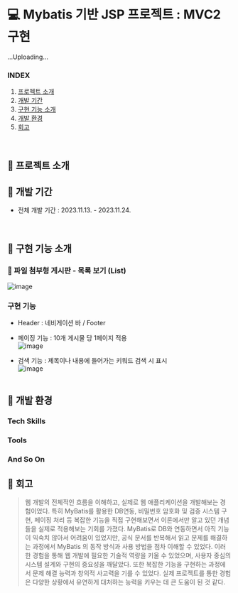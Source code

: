 # 💻 Mybatis 기반 JSP 프로젝트 : MVC2 구현
...Uploading...

### INDEX

01. [프로젝트 소개](#-프로젝트-소개)
02. [개발 기간](#-개발-기간)
03. [구현 기능 소개](#-구현-기능-소개)
04. [개발 환경](#-개발-환경)
05. [회고](#-회고)   

<br>

## 🔎 프로젝트 소개

## 🔎 개발 기간
* 전체 개발 기간 : 2023.11.13. - 2023.11.24.

<br>

## 🔎 구현 기능 소개

### 📌 파일 첨부형 게시판 - 목록 보기 (List)
![image](https://github.com/Eumnya415/PRJ_JSP_MVC2/assets/145963611/a8633050-b8e7-4194-bc22-696dfb67acd0)

### 구현 기능
* Header : 네비게이션 바 / Footer <br>

* 페이징 기능 : 10개 게시물 당 1페이지 적용 <br>
![image](https://github.com/Eumnya415/PRJ_JSP_MVC2/assets/145963611/6a484ce5-1eeb-4b85-8f1b-7e15090e14f9) <br>
* 검색 기능 : 제목이나 내용에 들어가는 키워드 검색 시 표시 <br>
![image](https://github.com/Eumnya415/PRJ_JSP_MVC2/assets/145963611/12366ab9-7d04-434a-bac4-f400d16c91a0) <br><br>

## 💊 개발 환경
### Tech Skills

### Tools

### And So On

## 🔎 회고

> 웹 개발의 전체적인 흐름을 이해하고, 실제로 웹 애플리케이션을 개발해보는 경험이었다. 특히 MyBatis를 활용한 DB연동, 비밀번호 암호화 및 검증 시스템 구현, 페이징 처리 등 복잡한 기능을 직접 구현해보면서 이론에서만 알고 있던 개념들을 실제로 적용해보는 기회를 가졌다. MyBatis로 DB와 연동하면서 아직 기능이 익숙치 않아서 어려움이 있었지만, 공식 문서를 반복해서 읽고 문제를 해결하는 과정에서 MyBatis 의 동작 방식과 사용 방법을 점차 이해할 수 있었다. 이러한 경험을 통해 웹 개발에 필요한 기술적 역량을 키울 수 있었으며, 사용자 중심의 시스템 설계와 구현의 중요성을 깨달았다. 또한 복잡한 기능을 구현하는 과정에서 문제 해결 능력과 창의적 사고력을 기를 수 있었다. 실제 프로젝트를 통한 경험은 다양한 상황에서 유연하게 대처하는 능력을 키우는 데 큰 도움이 된 것 같다.
